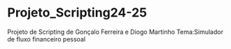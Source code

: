 # Projeto_Scripting24-25
Projeto de Scripting de Gonçalo Ferreira e Diogo Martinho
Tema:Simulador de fluxo financeiro pessoal